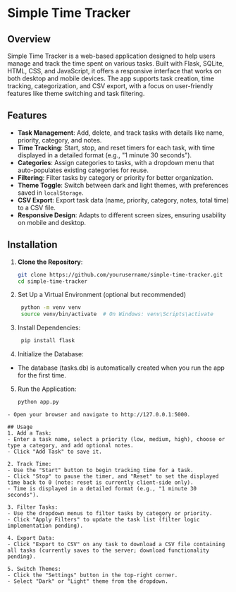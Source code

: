 # Simple Time Tracker

## Overview

Simple Time Tracker is a web-based application designed to help users manage and track the time spent on various tasks. Built with Flask, SQLite, HTML, CSS, and JavaScript, it offers a responsive interface that works on both desktop and mobile devices. The app supports task creation, time tracking, categorization, and CSV export, with a focus on user-friendly features like theme switching and task filtering.

## Features

- **Task Management**: Add, delete, and track tasks with details like name, priority, category, and notes.
- **Time Tracking**: Start, stop, and reset timers for each task, with time displayed in a detailed format (e.g., "1 minute 30 seconds").
- **Categories**: Assign categories to tasks, with a dropdown menu that auto-populates existing categories for reuse.
- **Filtering**: Filter tasks by category or priority for better organization.
- **Theme Toggle**: Switch between dark and light themes, with preferences saved in `localStorage`.
- **CSV Export**: Export task data (name, priority, category, notes, total time) to a CSV file.
- **Responsive Design**: Adapts to different screen sizes, ensuring usability on mobile and desktop.

## Installation
1. **Clone the Repository**:
   ```bash
   git clone https://github.com/yourusername/simple-time-tracker.git
   cd simple-time-tracker
   ```

2. Set Up a Virtual Environment (optional but recommended)

   ```bash
	python -m venv venv
	source venv/bin/activate  # On Windows: venv\Scripts\activate
   ```
 
3. Install Dependencies:
   ```bash
	pip install flask
   ```
4. Initialize the Database:
 - The database (tasks.db) is automatically created when you run the app for the first time.

 5. Run the Application:
	```bash
	python app.py
   ```
 - Open your browser and navigate to http://127.0.0.1:5000.

## Usage
1. Add a Task:
 - Enter a task name, select a priority (low, medium, high), choose or type a category, and add optional notes.
 - Click "Add Task" to save it.

2. Track Time:
 - Use the "Start" button to begin tracking time for a task.
 - Click "Stop" to pause the timer, and "Reset" to set the displayed time back to 0 (note: reset is currently client-side only).
 - Time is displayed in a detailed format (e.g., "1 minute 30 seconds").

3. Filter Tasks:
 - Use the dropdown menus to filter tasks by category or priority.
 - Click "Apply Filters" to update the task list (filter logic implementation pending).

4. Export Data:
 - Click "Export to CSV" on any task to download a CSV file containing all tasks (currently saves to the server; download functionality pending).

5. Switch Themes:
 - Click the "Settings" button in the top-right corner.
 - Select "Dark" or "Light" theme from the dropdown.